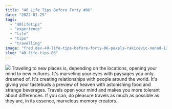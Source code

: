 ```yaml
---
title: "40 Life Tips Before Forty #06"
date: "2022-01-29"
tags: 
  - "40lifetips"
  - "experience"
  - "life"
  - "tips"
  - "travelling"
image: "fred.dev-40-life-tips-before-forty-06-pexels-rakicevic-nenad-1262304-scaled.jpg"
slug: "40-life-tips-06"
---
```


![](images/fred.dev-40-life-tips-before-forty-06-Tips06.png) Traveling to new places is, depending on the locations, opening your mind to new cultures. It's marveling your eyes with paysages you only dreamed of. It's creating relationships with people around the world. It's giving your tastebuds a preview of heaven with astonishing food and strange beverages. Travels open your mind and makes you more tolerant about differences. If you can, do pleasure travels as much as possible as they are, in its essence, marvelous memory creators.
